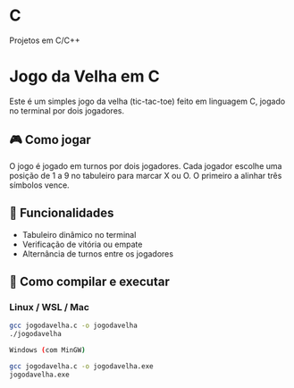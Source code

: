 # C
Projetos em C/C++

# Jogo da Velha em C

Este é um simples jogo da velha (tic-tac-toe) feito em linguagem C, jogado no terminal por dois jogadores.

## 🎮 Como jogar

O jogo é jogado em turnos por dois jogadores. Cada jogador escolhe uma posição de 1 a 9 no tabuleiro para marcar X ou O. O primeiro a alinhar três símbolos vence.

## 🧠 Funcionalidades

- Tabuleiro dinâmico no terminal
- Verificação de vitória ou empate
- Alternância de turnos entre os jogadores

## 🔧 Como compilar e executar

### Linux / WSL / Mac

```bash
gcc jogodavelha.c -o jogodavelha
./jogodavelha

Windows (com MinGW)

gcc jogodavelha.c -o jogodavelha.exe
jogodavelha.exe